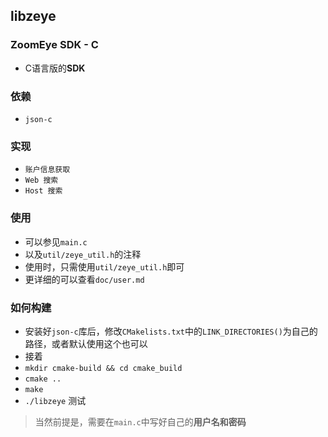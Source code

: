 ## libzeye

### ZoomEye SDK - C 
- C语言版的**SDK**

### 依赖
- `json-c`

### 实现

- `账户信息获取`
- `Web 搜索`
- `Host 搜索`

### 使用

- 可以参见`main.c`
- 以及`util/zeye_util.h`的注释
- 使用时，只需使用`util/zeye_util.h`即可
- 更详细的可以查看`doc/user.md`

### 如何构建

- 安装好`json-c`库后，修改`CMakelists.txt`中的`LINK_DIRECTORIES()`为自己的路径，或者默认使用这个也可以
- 接着
- `mkdir cmake-build && cd cmake_build`
- `cmake ..`
- `make`
- `./libzeye` 测试

> 当然前提是，需要在`main.c`中写好自己的**用户名和密码**
		